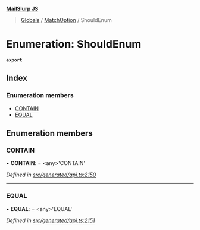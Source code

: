 **[MailSlurp JS](../README.md)**

> [Globals](../README.md) / [MatchOption](../modules/matchoption.md) / ShouldEnum

# Enumeration: ShouldEnum

**`export`** 

## Index

### Enumeration members

* [CONTAIN](matchoption.shouldenum.md#contain)
* [EQUAL](matchoption.shouldenum.md#equal)

## Enumeration members

### CONTAIN

•  **CONTAIN**:  = \<any>'CONTAIN'

*Defined in [src/generated/api.ts:2150](https://github.com/mailslurp/mailslurp-client/blob/fb74c9f/src/generated/api.ts#L2150)*

___

### EQUAL

•  **EQUAL**:  = \<any>'EQUAL'

*Defined in [src/generated/api.ts:2151](https://github.com/mailslurp/mailslurp-client/blob/fb74c9f/src/generated/api.ts#L2151)*
